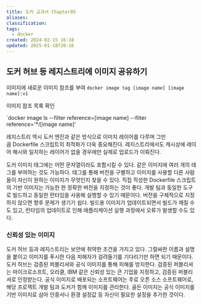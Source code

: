 ```yaml
---
title: 도커 교과서 Chapter05
aliases: 
classification: 
tags:
  - docker
created: 2024-02-15 16:18
updated: 2025-01-18T20:16
---
```


## 도커 허브 등 레지스트리에 이미지 공유하기

이미지에 새로운 이미지 참조를 부여
`docker image tag [image name] [image name]:v1`

이미지 참조 목록 확인

`docker image ls --filter reference=[image name] --filter reference='*/[image name]'

레지스트리 역시 도커 엔진과 같은 방식으로 이미지 레이어를 다루며 그만큼 Dockerfile 스크립트의 최적화가 더욱 중요해진다.
레지스트리에서도 캐시상에 레이어 해시와 일치하는 레이어가 없을 경우에만 실제로 업로드가 이뤄진다.

도커 이미지 태그에는 어떤 문자열이라도 포함시킬 수 있다.
같은 이미지에 여러 개의 태그를 부여하는 것도 가능하다. 태그를 통해 버전을 구별하고 이미지를 사용할 다른 사람들이 자신이 원하는 이미지가 무엇인지 찾을 수 있다.
직접 작성한 Dockerfile 스크립트의 기반 이미지는 가능한 한 정확한 버전을 지정하는 것이 좋다. 개발 팀과 동일한 도구로 빌드하고 동일한 런타임을 사용해 실행할 수 있기 때문이다.
버전을 구체적으로 지정하지 않으면 향후 문제가 생기기 쉽다. 빌드용 이미지가 업데이트되면서 빌드가 깨질 수도 있고, 런타임의 업데이트로 인해 애플리케이션 실행 과정에서 오류가 발생할 수도 있다.

### 신뢰성 있는 이미지

도커 허브 등과 레지스트리는 보안에 취약한 조건을 가지고 있다. 그럴싸한 이름과 설명을 붙이고 이미지를 푸시한 다음 피해자가 걸려들기를 기다리기만 하면 되기 때문이다. 도커 허브는 검증된 퍼블리셔와 공식 이미지를 통해 피해를 방지한다.
검증된 퍼블리셔는 마이크로소프트, 오라클, IBM 같은 신뢰성 있는 큰 기업을 지정하고, 검증된 퍼블리셔로 인정받는다.
공식 이미지로 배포되는 소프트웨어는 주로 오픈 소스 소프트웨어로, 해당 프로젝트 개발 팀과 도커가 함께 이미지를 관리한다.
골든 이미지는 공식 이미지를 기반 이미지로 삼아 인증서나 환경 설정값 등 자신이 필요한 설정을 추가한 것이다.
